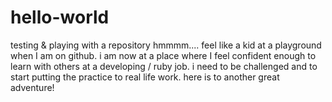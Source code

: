 # hello-world
testing &amp; playing with a repository
hmmmm.... feel like a kid at a playground when I am on github.
i am now at a place where I feel confident enough to learn with others at a developing / ruby job.  i need to be challenged and to start putting the practice to real life work.  here is to another great adventure!
